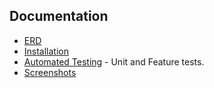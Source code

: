 ## Documentation

- [ERD](ERD.md)
- [Installation](Installation.md)
- [Automated Testing](Tests.md) - Unit and Feature tests.
- [Screenshots](Screenshots.md)
